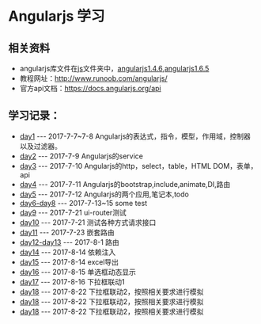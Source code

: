 # Angularjs 学习
## 相关资料

 - angularjs库文件在[js](./master/js)文件夹中，[angularjs1.4.6](./master/js/angular146),[angularjs1.6.5](./master/js/angular165)
 - 教程网址：http://www.runoob.com/angularjs/
 - 官方api文档：https://docs.angularjs.org/api


## 学习记录：

 - [day1](./master/day1/) --- 2017-7-7~7-8 Angularjs的表达式，指令，模型，作用域，控制器以及过滤器。
 - [day2](./master/day2/) --- 2017-7-9 Angularjs的service
 - [day3](./master/day3/) --- 2017-7-10 Angularjs的http，select，table，HTML DOM，表单，api
 - [day4](,/master/day4/) --- 2017-7-11 Angularjs的bootstrap,include,animate,DI,路由
 - [day5](./master/day5/) --- 2017-7-12 Angularjs的两个应用,笔记本,todo
 - [day6-day8](./master/day6) --- 2017-7-13~15 some test
 - [day9](./master/day9) --- 2017-7-21 ui-router测试
 - [day10](./master/day10) --- 2017-7-21 测试各种方式请求接口
 - [day11](./master/day11) --- 2017-7-23 嵌套路由
 - [day12-day13](./master/day12) --- 2017-8-1 路由
 - [day14](./master/day14) --- 2017-8-14 依赖注入
 - [day15](./master/day15) --- 2017-8-14 excel导出
 - [day16](./master/day16) --- 2017-8-15 单选框动态显示
 - [day17](./master/day17) --- 2017-8-16 下拉框联动1
 - [day18](./master/day18) --- 2017-8-22 下拉框联动2，按照相关要求进行模拟
 - [day18](./master/day18) --- 2017-8-22 下拉框联动2，按照相关要求进行模拟
 - [day18](./master/day18) --- 2017-8-22 下拉框联动2，按照相关要求进行模拟
